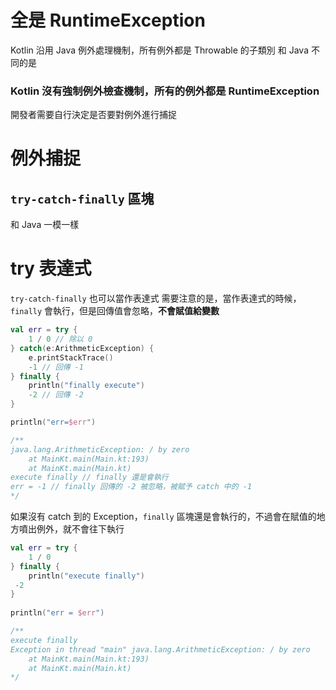 # 全是 RuntimeException

Kotlin 沿用 Java 例外處理機制，所有例外都是 Throwable 的子類別
和 Java 不同的是

### Kotlin 沒有強制例外檢查機制，**所有的例外都是 RuntimeException**

開發者需要自行決定是否要對例外進行捕捉

# 例外捕捉

## `try-catch-finally` 區塊

和 Java 一模一樣

# try 表達式

`try-catch-finally` 也可以當作表達式
需要注意的是，當作表達式的時候，`finally` 會執行，但是回傳值會忽略，**不會賦值給變數**

```kotlin
val err = try {
	1 / 0 // 除以 0
} catch(e:ArithmeticException) {
	e.printStackTrace()
	-1 // 回傳 -1
} finally {
	println("finally execute")
	-2 // 回傳 -2
}

println("err=$err")

/**
java.lang.ArithmeticException: / by zero
	at MainKt.main(Main.kt:193)
	at MainKt.main(Main.kt)
execute finally // finally 還是會執行
err = -1 // finally 回傳的 -2 被忽略，被賦予 catch 中的 -1
*/

```

如果沒有 catch 到的 Exception，`finally` 區塊還是會執行的，不過會在賦值的地方噴出例外，就不會往下執行

```kotlin
val err = try {  
 	1 / 0  
} finally {  
 	println("execute finally")  
 -2  
}  
  
println("err = $err")

/**
execute finally
Exception in thread "main" java.lang.ArithmeticException: / by zero
	at MainKt.main(Main.kt:193)
	at MainKt.main(Main.kt)
*/

```

